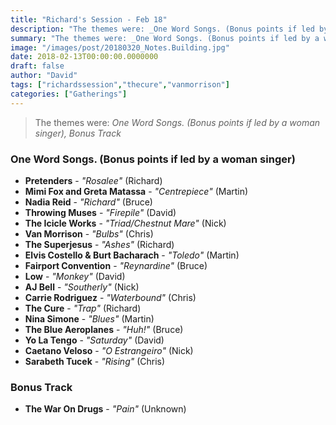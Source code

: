 ```yaml
---
title: "Richard's Session - Feb 18"
description: "The themes were: _One Word Songs. (Bonus points if led by a woman singer), Bonus Track_"
summary: "The themes were: _One Word Songs. (Bonus points if led by a woman singer), Bonus Track_"
image: "/images/post/20180320_Notes.Building.jpg"
date: 2018-02-13T00:00:00.0000000
draft: false
author: "David"
tags: ["richardssession","thecure","vanmorrison"]
categories: ["Gatherings"]
---
```

> The themes were: _One Word Songs. (Bonus points if led by a woman singer), Bonus Track_
### One Word Songs. (Bonus points if led by a woman singer)
- **Pretenders** - _"Rosalee"_ (Richard)
- **Mimi Fox and Greta Matassa** - _"Centrepiece"_ (Martin)
- **Nadia Reid** - _"Richard"_ (Bruce)
- **Throwing Muses** - _"Firepile"_ (David)
- **The Icicle Works** - _"Triad/Chestnut Mare"_ (Nick)
- **Van Morrison** - _"Bulbs"_ (Chris)
- **The Superjesus** - _"Ashes"_ (Richard)
- **Elvis Costello & Burt Bacharach** - _"Toledo"_ (Martin)
- **Fairport Convention** - _"Reynardine"_ (Bruce)
- **Low** - _"Monkey"_ (David)
- **AJ Bell** - _"Southerly"_ (Nick)
- **Carrie Rodriguez** - _"Waterbound"_ (Chris)
- **The Cure** - _"Trap"_ (Richard)
- **Nina Simone** - _"Blues"_ (Martin)
- **The Blue Aeroplanes** - _"Huh!"_ (Bruce)
- **Yo La Tengo** - _"Saturday"_ (David)
- **Caetano Veloso** - _"O Estrangeiro"_ (Nick)
- **Sarabeth Tucek** - _"Rising"_ (Chris)
### Bonus Track
- **The War On Drugs** - _"Pain"_ (Unknown)
